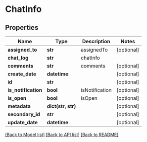 # ChatInfo

## Properties
Name | Type | Description | Notes
------------ | ------------- | ------------- | -------------
**assigned_to** | **str** | assignedTo | [optional] 
**chat_log** | **str** | chatInfo | 
**comments** | **str** | comments | [optional] 
**create_date** | **datetime** |  | [optional] 
**id** | **str** |  | [optional] 
**is_notification** | **bool** | isNotification | [optional] 
**is_open** | **bool** | isOpen | [optional] 
**metadata** | **dict(str, str)** |  | [optional] 
**secondary_id** | **str** |  | [optional] 
**update_date** | **datetime** |  | [optional] 

[[Back to Model list]](../README.md#documentation-for-models) [[Back to API list]](../README.md#documentation-for-api-endpoints) [[Back to README]](../README.md)


